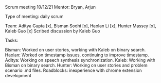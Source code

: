 Scrum meeting 10/12/21
Mentor: Bryan, Arjun

Type of meeting: daily scrum

Team: Aditya Gupta [x], Bisman Sodhi [x], Haolan Li [x], Hunter Massey [x], Kaleb Guo [x]
Scribed discussion by Kaleb Guo 

Tasks:

Bisman: Worked on user stories, working with Kaleb on binary search.
Haolan: Worked on timestamp issues, continuing to improve timestamp.
Aditya: Working on speech synthesis synchronization.
Kaleb: Working with Bisman on binary search.
Hunter: Working on user stories and problem scenario .md files.
Roadblocks: inexperience with chrome extension development
